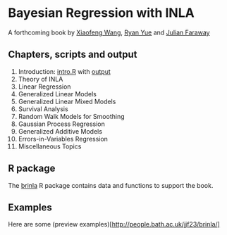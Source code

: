 # Bayesian Regression with INLA

A forthcoming book by [Xiaofeng Wang](https://filer.case.edu/xxw17/), [Ryan Yue](http://zicklin.baruch.cuny.edu/faculty/profiles/yu-ryan-yue) and [Julian Faraway](http://people.bath.ac.uk/jjf23/)

## Chapters, scripts and output

1. Introduction: [intro.R](scripts/intro.R) with [output](scripts/intro.html)
2. Theory of INLA
3. Linear Regression
4. Generalized Linear Models
5. Generalized Linear Mixed Models
6. Survival Analysis
7. Random Walk Models for Smoothing
8. Gaussian Process Regression
9. Generalized Additive Models
10. Errors-in-Variables Regression
11. Miscellaneous Topics


## R package

The [brinla](https://github.com/julianfaraway/brinla) R package contains data and functions
to support the book.

## Examples

Here are some (preview examples)[http://people.bath.ac.uk/jjf23/brinla/]